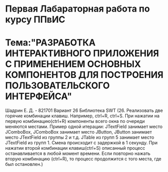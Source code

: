 # Первая Лабараторная работа по курсу ППвИС

# Тема:"РАЗРАБОТКА ИНТЕРАКТИВНОГО ПРИЛОЖЕНИЯ С ПРИМЕНЕНИЕМ ОСНОВНЫХ КОМПОНЕНТОВ ДЛЯ ПОСТРОЕНИЯ ПОЛЬЗОВАТЕЛЬСКОГО ИНТЕРФЕЙСА"


Шадрин Е. Д. - 821701
Вариант  26 
Библиотека SWT
(26. Реализовать две горячие комбинации клавиш. Например, ctrl+R,
 ctrl+S. При нажатии на первую комбинацию(ctrl+R) компоненты всего окна
 по очереди меняются местами. Пример одной итерации: JTextField занимает
 место JComboBox, JComboBox занимает место JButton, JButton занимает
 место JTextField из группы 2 и т.д. JTable из групп 5 занимает место
 JTextField из групп 1. Смена происходит с задержкой в 1 секунду. При
 нажатии второй комбинации клавиш(ctrl+S) описанный процесс
 останавливается в любой момент времени. Если повторно нажать вторую
 комбинацию (ctrl+R), то процесс продолжится с того места, где был
 остановлен.)


